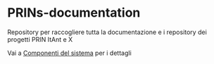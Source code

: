 # PRINs-documentation
Repository per raccogliere tutta la documentazione e i repository dei progetti PRIN ItAnt e X

Vai a  [Componenti del sistema](https://github.com/valeq/PRINs-documentation/wiki/Componenti-del-sistema) per i dettagli 
